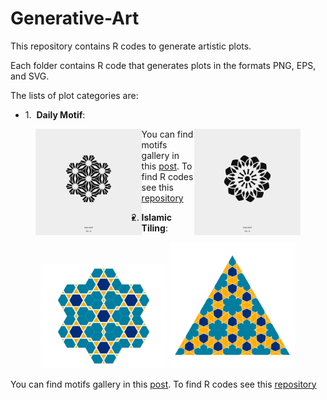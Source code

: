 # Generative-Art

This repository contains R codes to generate artistic plots.

Each folder contains R code that generates plots in the formats PNG, EPS, and SVG.

The lists of plot categories are:


- 1.  **Daily Motif**: 

<figure>
<img src="https://raw.githubusercontent.com/Ehyaei/Generative-Art/main/daily_motif/day_016/day_016.svg" width="40%" style="float: left"/>
<img src="https://raw.githubusercontent.com/Ehyaei/Generative-Art/main/daily_motif/day_013/day_013.svg" width="40%" style="float: right"/>
</figure>


You can find motifs gallery in this [post](https://ehyaei.github.io/gallery/daily-motif/).
To find R codes see this [repository](https://github.com/Ehyaei/Generative-Art/tree/main/daily_motif)  

- 2. **Islamic Tiling**:

<center>
<img src="https://raw.githubusercontent.com/Ehyaei/Generative-Art/main/Islamic_Pattern/Regular_Polygon/hex_60_0.2/hex_60_0.2.svg" width="40%" />
<img src="https://raw.githubusercontent.com/Ehyaei/Generative-Art/main/Islamic_Pattern/Regular_Polygon/triangle_25_0.5/triangle_25_0.5.svg" width="40%" />
</center>

You can find motifs gallery in this [post](https://ehyaei.github.io/gallery/islamic-patterns-regular-tiling/).
To find R codes see this [repository](https://github.com/Ehyaei/Generative-Art/tree/main/Islamic_Pattern)  
